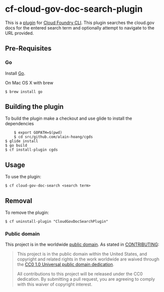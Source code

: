 # cf-cloud-gov-doc-search-plugin

This is a [plugin](https://github.com/cloudfoundry/cli/tree/master/plugin_examples) for [Cloud Foundry CLI](https://github.com/cloudfoundry/cli). This plugin searches the cloud.gov docs for the entered search term and optionally attempt to navigate to the URL provided.


## Pre-Requisites

### Go

Install [Go](https://golang.org/).

On Mac OS X with brew

	$ brew install go


## Building the plugin
To build the plugin make a checkout and use glide to install the dependencies

        $ export GOPATH=$(pwd)
        $ cd src/github.com/alain-hoang/cgds
	$ glide install
	$ go build
	$ cf install-plugin cgds

## Usage
To use the plugin:

	$ cf cloud-gov-doc-search <search term>


## Removal
To remove the plugin:

	$ cf uninstall-plugin "CloudGovDocSearchPlugin"
	


### Public domain

This project is in the worldwide [public domain](LICENSE.md). As stated in [CONTRIBUTING](CONTRIBUTING.md):

> This project is in the public domain within the United States, and copyright and related rights in the work worldwide are waived through the [CC0 1.0 Universal public domain dedication](https://creativecommons.org/publicdomain/zero/1.0/).
>
> All contributions to this project will be released under the CC0 dedication. By submitting a pull request, you are agreeing to comply with this waiver of copyright interest.